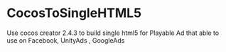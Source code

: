# CocosToSingleHTML5
Use cocos creator 2.4.3 to build single html5 for Playable Ad that able to use on Facebook, UnityAds , GoogleAds
